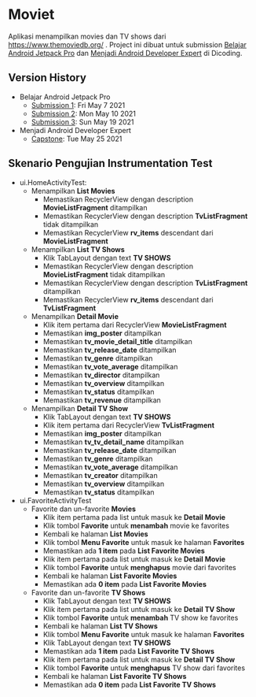 # Moviet

Aplikasi menampilkan movies dan TV shows dari https://www.themoviedb.org/ .
Project ini dibuat untuk submission
[Belajar Android Jetpack Pro](https://www.dicoding.com/academies/129) dan
[Menjadi Android Developer Expert](https://www.dicoding.com/academies/165) di Dicoding.

## Version History

* Belajar Android Jetpack Pro
  * [Submission 1](https://github.com/lepiku/Moviet/tree/v1): Fri May 7 2021
  * [Submission 2](https://github.com/lepiku/Moviet/tree/v2): Mon May 10 2021
  * [Submission 3](https://github.com/lepiku/Moviet/tree/v3): Sun May 19 2021
* Menjadi Android Developer Expert
  * [Capstone](https://github.com/lepiku/Moviet/tree/capstone): Tue May 25 2021

## Skenario Pengujian Instrumentation Test

* ui.HomeActivityTest:
  * Menampilkan **List Movies**
    * Memastikan RecyclerView dengan description **MovieListFragment** ditampilkan
    * Memastikan RecyclerView dengan description **TvListFragment** tidak ditampilkan
    * Memastikan RecyclerView **rv_items** descendant dari **MovieListFragment**
  * Menampilkan **List TV Shows**
    * Klik TabLayout dengan text **TV SHOWS**
    * Memastikan RecyclerView dengan description **MovieListFragment** tidak ditampilkan
    * Memastikan RecyclerView dengan description **TvListFragment** ditampilkan
    * Memastikan RecyclerView **rv_items** descendant dari **TvListFragment**
  * Menampilkan **Detail Movie**
    * Klik item pertama dari RecyclerView **MovieListFragment**
    * Memastikan **img_poster** ditampilkan
    * Memastikan **tv_movie_detail_title** ditampilkan
    * Memastikan **tv_release_date** ditampilkan
    * Memastikan **tv_genre** ditampilkan
    * Memastikan **tv_vote_average** ditampilkan
    * Memastikan **tv_director** ditampilkan
    * Memastikan **tv_overview** ditampilkan
    * Memastikan **tv_status** ditampilkan
    * Memastikan **tv_revenue** ditampilkan
  * Menampilkan **Detail TV Show**
    * Klik TabLayout dengan text **TV SHOWS**
    * Klik item pertama dari RecyclerView **TvListFragment**
    * Memastikan **img_poster** ditampilkan
    * Memastikan **tv_tv_detail_name** ditampilkan
    * Memastikan **tv_release_date** ditampilkan
    * Memastikan **tv_genre** ditampilkan
    * Memastikan **tv_vote_average** ditampilkan
    * Memastikan **tv_creator** ditampilkan
    * Memastikan **tv_overview** ditampilkan
    * Memastikan **tv_status** ditampilkan
* ui.FavoriteActivityTest
  * Favorite dan un-favorite **Movies**
    * Klik item pertama pada list untuk masuk ke **Detail Movie**
    * Klik tombol **Favorite** untuk **menambah** movie ke favorites
    * Kembali ke halaman **List Movies**
    * Klik tombol **Menu Favorite** untuk masuk ke halaman **Favorites**
    * Memastikan ada **1 item** pada **List Favorite Movies**
    * Klik item pertama pada list untuk masuk ke **Detail Movie**
    * Klik tombol **Favorite** untuk **menghapus** movie dari favorites
    * Kembali ke halaman **List Favorite Movies**
    * Memastikan ada **0 item** pada **List Favorite Movies**
  * Favorite dan un-favorite **TV Shows**
    * Klik TabLayout dengan text **TV SHOWS**
    * Klik item pertama pada list untuk masuk ke **Detail TV Show**
    * Klik tombol **Favorite** untuk **menambah** TV show ke favorites
    * Kembali ke halaman **List TV Shows**
    * Klik tombol **Menu Favorite** untuk masuk ke halaman **Favorites**
    * Klik TabLayout dengan text **TV SHOWS**
    * Memastikan ada **1 item** pada **List Favorite TV Shows**
    * Klik item pertama pada list untuk masuk ke **Detail TV Show**
    * Klik tombol **Favorite** untuk **menghapus** TV show dari favorites
    * Kembali ke halaman **List Favorite TV Shows**
    * Memastikan ada **0 item** pada **List Favorite TV Shows**
